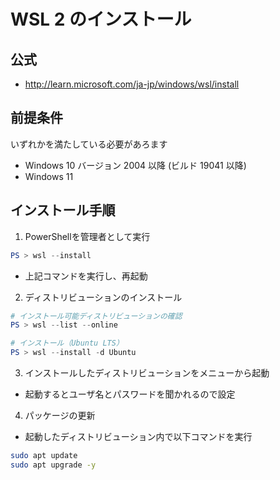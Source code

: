# WSL 2 のインストール

## 公式

- http://learn.microsoft.com/ja-jp/windows/wsl/install

## 前提条件

いずれかを満たしている必要があろます

- Windows 10 バージョン 2004 以降 (ビルド 19041 以降)
- Windows 11

## インストール手順

1. PowerShellを管理者として実行

```powershell
PS > wsl --install
```

- 上記コマンドを実行し、再起動

2. ディストリビューションのインストール

```powershell
# インストール可能ディストリビューションの確認
PS > wsl --list --online

# インストール（Ubuntu LTS）
PS > wsl --install -d Ubuntu
```

3. インストールしたディストリビューションをメニューから起動

- 起動するとユーザ名とパスワードを聞かれるので設定

4. パッケージの更新

- 起動したディストリビューション内で以下コマンドを実行

```bash
sudo apt update
sudo apt upgrade -y
```
